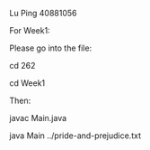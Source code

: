 Lu Ping 40881056

For Week1:

Please go into the file:

cd 262

cd Week1

Then:

javac Main.java

java Main  ../pride-and-prejudice.txt
